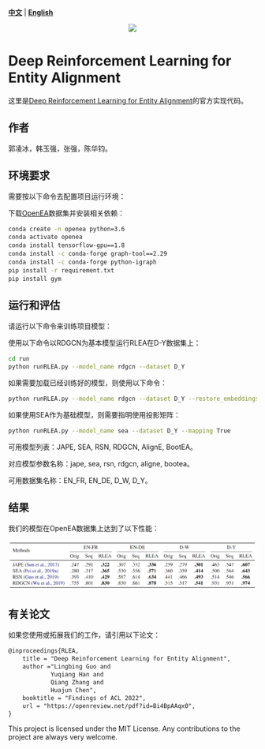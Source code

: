 [**中文**](https://github.com/guolingbing/RLEA/README_CN.md) | [**English**](https://github.com/guolingbing/RLEA)


<p align="center">
    <img src="https://raw.githubusercontent.com/zjunlp/openue/master/docs/images/logo_zju_klab.png" width="400"/>
</p>

<p align="center">
    <strong一种基于强化学习的实体对齐方法</strong>
</p>


# Deep Reinforcement Learning for Entity Alignment

这里是[Deep Reinforcement Learning for Entity Alignment](https://openreview.net/pdf?id=Bi4BpAAqx0)的官方实现代码。


## 作者
郭凌冰，韩玉强，张强，陈华钧。


## 环境要求

需要按以下命令去配置项目运行环境：

下载[OpenEA](https://github.com/nju-websoft/OpenEA)数据集并安装相关依赖：

```bash
conda create -n openea python=3.6
conda activate openea
conda install tensorflow-gpu==1.8
conda install -c conda-forge graph-tool==2.29
conda install -c conda-forge python-igraph
pip install -r requirement.txt
pip install gym
```

## 运行和评估

请运行以下命令来训练项目模型：

使用以下命令以RDGCN为基本模型运行RLEA在D-Y数据集上：


```bash
cd run
python runRLEA.py --model_name rdgcn --dataset D_Y
```

如果需要加载已经训练好的模型，则使用以下命令：

```bash
python runRLEA.py --model_name rdgcn --dataset D_Y --restore_embeddings True
```

如果使用SEA作为基础模型，则需要指明使用投影矩阵：

```bash
python runRLEA.py --model_name sea --dataset D_Y --mapping True
```

可用模型列表：JAPE, SEA, RSN, RDGCN, AlignE, BootEA。

对应模型参数名称：jape, sea, rsn, rdgcn, aligne, bootea。

可用数据集名称：EN_FR, EN_DE, D_W, D_Y。


## 结果

我们的模型在OpenEA数据集上达到了以下性能：

<p align="left">
    <img src="RLEA_results.png" width="800"/>
</p>

## 有关论文

如果您使用或拓展我们的工作，请引用以下论文：

```
@inproceedings{RLEA,
    title = "Deep Reinforcement Learning for Entity Alignment",
    author ="Lingbing Guo and
            Yuqiang Han and
            Qiang Zhang and
            Huajun Chen",
    booktitle = "Findings of ACL 2022",
    url = "https://openreview.net/pdf?id=Bi4BpAAqx0",
}
```

This project is licensed under the MIT License. Any contributions to the project are always very welcome.




